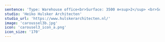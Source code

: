 ```yaml
---
sentence: 'Type: Warehouse office<br>Surface: 3500 m<sup>2</sup> <br>Software: Archicad, Lumion'
studio: 'Heiko Hulsker Architecten'
studio_url: 'https://www.hulskerarchitecten.nl/'
image: 'caroussel3b.jpg'
icon: 'carousel3_icon_a.png'
icon_size: '170'
---
```


